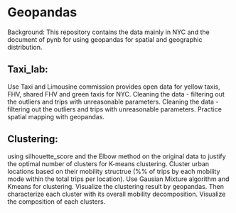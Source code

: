 # Geopandas
Background: This repository contains the data mainly in NYC and the document of pynb for using geopandas for spatial and geographic distribution. 
## Taxi_lab: 
Use Taxi and Limousine commission provides open data for yellow taxis, FHV, shared FHV and green taxis for NYC. Cleaning the data - filtering out the outliers and trips with unreasonable parameters. Cleaning the data - filtering out the outliers and trips with unreasonable parameters. Practice spatial mapping with geopandas.

## Clustering: 
using silhouette_score and the Elbow method on the original data to justify the optimal number of clusters for K-means clustering. Cluster urban locations based on their mobility structrue (%% of trips by each mobility mode within the total trips per location). Use Gausian Mixture algorithm and Kmeans for clustering. Visualize the clustering result by geopandas. Then characterize each cluster with its overall mobility decomposition. Visualize the composition of each clusters.
